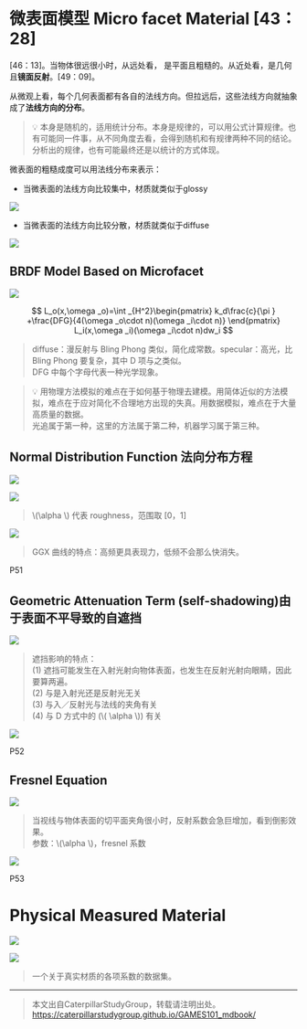 # 微表面模型 Micro facet Material [43：28]

[46：13]。当物体很远很小时，从远处看， 是平面且粗糙的。从近处看，是几何且**镜面反射**。[49：09]。

从微观上看，每个几何表面都有各自的法线方向。但拉远后，这些法线方向就抽象成了**法线方向的分布**。  

> &#x1F4A1; 本身是随机的，适用统计分布。本身是规律的，可以用公式计算规律。也有可能同一件事，从不同角度去看，会得到随机和有规律两种不同的结论。分析出的规律，也有可能最终还是以统计的方式体现。  

微表面的粗糙成度可以用法线分布来表示：

- 当微表面的法线方向比较集中，材质就类似于glossy

![](../assets/152.PNG)

- 当微表面的法线方向比较分散，材质就类似于diffuse

![](../assets/153.PNG)

## BRDF Model Based on Microfacet

![](../assets/69-49-1.png)   

$$
L_o(x,\omega _o)=\int _{H^2}\begin{pmatrix}  
  k_d\frac{c}{\pi } +\frac{DFG}{4(\omega _o\cdot n)(\omega _i\cdot n)}
\end{pmatrix} L_i(x,\omega _i)(\omega _i\cdot n)dw_i
$$

> diffuse：漫反射与 Bling Phong 类似，简化成常数。specular：高光，比 Bling Phong 要复杂，其中 D 项与之类似。      
DFG 中每个字母代表一种光学现象。  

> &#x1F4A1; 用物理方法模拟的难点在于如何基于物理去建模。用简体近似的方法模拟，难点在于应对简化不合理地方出现的失真。用数据模拟，难点在于大量高质量的数据。  
> 光追属于第一种，这里的方法属于第二种，机器学习属于第三种。  

## Normal Distribution Function 法向分布方程     

![](../assets/69-50-1.png)   

![](../assets/69-50-2.png)   

> \\(\alpha \\) 代表 roughness，范围取 [0，1]    

![](../assets/69-50-3.png)   

> GGX 曲线的特点：高频更具表现力，低频不会那么快消失。    

P51   
## Geometric Attenuation Term (self-shadowing)由于表面不平导致的自遮挡

![](../assets/69-51-3.png)   

> 遮挡影响的特点：    
(1) 遮挡可能发生在入射光射向物体表面，也发生在反射光射向眼睛，因此要算两遍。   
(2) 与是入射光还是反射光无关    
(3) 与入／反射光与法线的夹角有关    
(4) 与 D 方式中的 (\\( \alpha \\)) 有关    

![](../assets/69-51-2.png)   


P52   
## Fresnel Equation

![](../assets/69-52-2.png)   

> 当视线与物体表面的切平面夹角很小时，反射系数会急巨增加，看到倒影效果。    
参数：\\(\alpha \\)，fresnel 系数    

![](../assets/69-52-3.png)   

P53   
# Physical Measured Material

![](../assets/69-53-1.png)   

![](../assets/69-53-2.png)   

> 一个关于真实材质的各项系数的数据集。    


------------------------------

> 本文出自CaterpillarStudyGroup，转载请注明出处。  
> https://caterpillarstudygroup.github.io/GAMES101_mdbook/